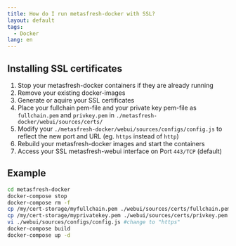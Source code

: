 ```yaml
---
title: How do I run metasfresh-docker with SSL?
layout: default
tags:  
  - Docker
lang: en
---
```


## Installing SSL certificates

1. Stop your metasfresh-docker containers if they are already running
1. Remove your existing docker-images
1. Generate or aquire your SSL certificates
1. Place your fullchain pem-file and your private key pem-file as `fullchain.pem` and `privkey.pem` in `./metasfresh-docker/webui/sources/certs/`
1. Modify your `./metasfresh-docker/webui/sources/configs/config.js` to reflect the new port and URL (eg. `https` instead of `http`)
1. Rebuild your metasfresh-docker images and start the containers
1. Access your SSL metasfresh-webui interface on Port `443/TCP` (default)


## Example

```bash
cd metasfresh-docker
docker-compose stop
docker-compose rm -f
cp /my/cert-storage/myfullchain.pem ./webui/sources/certs/fullchain.pem
cp /my/cert-storage/myprivatekey.pem ./webui/sources/certs/privkey.pem
vi ./webui/sources/configs/config.js #change to "https"
docker-compose build
docker-compose up -d
```
